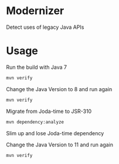 # Modernizer

Detect uses of legacy Java APIs

# Usage

Run the build with Java 7

```bash
mvn verify
```  

Change the Java Version to 8 and run again

```bash
mvn verify
```  

Migrate from Joda-time to JSR-310

```bash
mvn dependency:analyze
```

Slim up and lose Joda-time dependency

Change the Java Version to 11 and run again

```bash
mvn verify
```  


